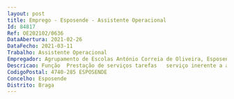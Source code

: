 ```yaml
--- 
layout: post
title: Emprego - Esposende - Assistente Operacional
Id: 84817
Ref: OE202102/0636
DataAbertura: 2021-02-26
DataFecho: 2021-03-11
Trabalho: Assistente Operacional
Empregador: Agrupamento de Escolas António Correia de Oliveira, Esposende (Escola Básica António Correia Oliveira, Esposende - Sede)
Descricao: Função  Prestação de serviços tarefas   serviço inerente a assistente operacional, de grau 1
CodigoPostal: 4740-285 ESPOSENDE
Concelho: Esposende
Distrito: Braga
--- 
```

